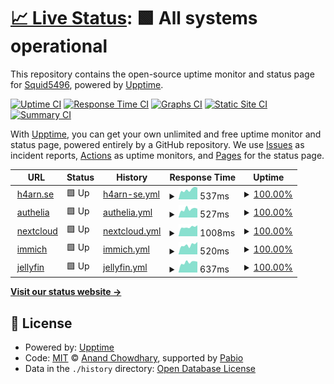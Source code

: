 # [📈 Live Status](https://Squid5496.github.io/upptime): <!--live status--> **🟩 All systems operational**

This repository contains the open-source uptime monitor and status page for [Squid5496](https://Squid5496.github.io/upptime), powered by [Upptime](https://github.com/upptime/upptime).

[![Uptime CI](https://github.com/Squid5496/upptime/workflows/Uptime%20CI/badge.svg)](https://github.com/Squid5496/upptime/actions?query=workflow%3A%22Uptime+CI%22)
[![Response Time CI](https://github.com/Squid5496/upptime/workflows/Response%20Time%20CI/badge.svg)](https://github.com/Squid5496/upptime/actions?query=workflow%3A%22Response+Time+CI%22)
[![Graphs CI](https://github.com/Squid5496/upptime/workflows/Graphs%20CI/badge.svg)](https://github.com/Squid5496/upptime/actions?query=workflow%3A%22Graphs+CI%22)
[![Static Site CI](https://github.com/Squid5496/upptime/workflows/Static%20Site%20CI/badge.svg)](https://github.com/Squid5496/upptime/actions?query=workflow%3A%22Static+Site+CI%22)
[![Summary CI](https://github.com/Squid5496/upptime/workflows/Summary%20CI/badge.svg)](https://github.com/Squid5496/upptime/actions?query=workflow%3A%22Summary+CI%22)

With [Upptime](https://upptime.js.org), you can get your own unlimited and free uptime monitor and status page, powered entirely by a GitHub repository. We use [Issues](https://github.com/Squid5496/upptime/issues) as incident reports, [Actions](https://github.com/Squid5496/upptime/actions) as uptime monitors, and [Pages](https://Squid5496.github.io/upptime) for the status page.

<!--start: status pages-->
<!-- This summary is generated by Upptime (https://github.com/upptime/upptime) -->
<!-- Do not edit this manually, your changes will be overwritten -->
<!-- prettier-ignore -->
| URL | Status | History | Response Time | Uptime |
| --- | ------ | ------- | ------------- | ------ |
| <img alt="" src="https://icons.duckduckgo.com/ip3/h4arn.se.ico" height="13"> [h4arn.se](https://h4arn.se) | 🟩 Up | [h4arn-se.yml](https://github.com/h4arn/upptime/commits/HEAD/history/h4arn-se.yml) | <details><summary><img alt="Response time graph" src="./graphs/h4arn-se/response-time-week.png" height="20"> 537ms</summary><br><a href="https://status.h4arn.se/history/h4arn-se"><img alt="Response time 525" src="https://img.shields.io/endpoint?url=https%3A%2F%2Fraw.githubusercontent.com%2Fh4arn%2Fupptime%2FHEAD%2Fapi%2Fh4arn-se%2Fresponse-time.json"></a><br><a href="https://status.h4arn.se/history/h4arn-se"><img alt="24-hour response time 649" src="https://img.shields.io/endpoint?url=https%3A%2F%2Fraw.githubusercontent.com%2Fh4arn%2Fupptime%2FHEAD%2Fapi%2Fh4arn-se%2Fresponse-time-day.json"></a><br><a href="https://status.h4arn.se/history/h4arn-se"><img alt="7-day response time 537" src="https://img.shields.io/endpoint?url=https%3A%2F%2Fraw.githubusercontent.com%2Fh4arn%2Fupptime%2FHEAD%2Fapi%2Fh4arn-se%2Fresponse-time-week.json"></a><br><a href="https://status.h4arn.se/history/h4arn-se"><img alt="30-day response time 517" src="https://img.shields.io/endpoint?url=https%3A%2F%2Fraw.githubusercontent.com%2Fh4arn%2Fupptime%2FHEAD%2Fapi%2Fh4arn-se%2Fresponse-time-month.json"></a><br><a href="https://status.h4arn.se/history/h4arn-se"><img alt="1-year response time 525" src="https://img.shields.io/endpoint?url=https%3A%2F%2Fraw.githubusercontent.com%2Fh4arn%2Fupptime%2FHEAD%2Fapi%2Fh4arn-se%2Fresponse-time-year.json"></a></details> | <details><summary><a href="https://status.h4arn.se/history/h4arn-se">100.00%</a></summary><a href="https://status.h4arn.se/history/h4arn-se"><img alt="All-time uptime 98.37%" src="https://img.shields.io/endpoint?url=https%3A%2F%2Fraw.githubusercontent.com%2Fh4arn%2Fupptime%2FHEAD%2Fapi%2Fh4arn-se%2Fuptime.json"></a><br><a href="https://status.h4arn.se/history/h4arn-se"><img alt="24-hour uptime 100.00%" src="https://img.shields.io/endpoint?url=https%3A%2F%2Fraw.githubusercontent.com%2Fh4arn%2Fupptime%2FHEAD%2Fapi%2Fh4arn-se%2Fuptime-day.json"></a><br><a href="https://status.h4arn.se/history/h4arn-se"><img alt="7-day uptime 100.00%" src="https://img.shields.io/endpoint?url=https%3A%2F%2Fraw.githubusercontent.com%2Fh4arn%2Fupptime%2FHEAD%2Fapi%2Fh4arn-se%2Fuptime-week.json"></a><br><a href="https://status.h4arn.se/history/h4arn-se"><img alt="30-day uptime 100.00%" src="https://img.shields.io/endpoint?url=https%3A%2F%2Fraw.githubusercontent.com%2Fh4arn%2Fupptime%2FHEAD%2Fapi%2Fh4arn-se%2Fuptime-month.json"></a><br><a href="https://status.h4arn.se/history/h4arn-se"><img alt="1-year uptime 98.37%" src="https://img.shields.io/endpoint?url=https%3A%2F%2Fraw.githubusercontent.com%2Fh4arn%2Fupptime%2FHEAD%2Fapi%2Fh4arn-se%2Fuptime-year.json"></a></details>
| <img alt="" src="https://icons.duckduckgo.com/ip3/auth.h4arn.se.ico" height="13"> [authelia](https://auth.h4arn.se) | 🟩 Up | [authelia.yml](https://github.com/h4arn/upptime/commits/HEAD/history/authelia.yml) | <details><summary><img alt="Response time graph" src="./graphs/authelia/response-time-week.png" height="20"> 527ms</summary><br><a href="https://status.h4arn.se/history/authelia"><img alt="Response time 565" src="https://img.shields.io/endpoint?url=https%3A%2F%2Fraw.githubusercontent.com%2Fh4arn%2Fupptime%2FHEAD%2Fapi%2Fauthelia%2Fresponse-time.json"></a><br><a href="https://status.h4arn.se/history/authelia"><img alt="24-hour response time 551" src="https://img.shields.io/endpoint?url=https%3A%2F%2Fraw.githubusercontent.com%2Fh4arn%2Fupptime%2FHEAD%2Fapi%2Fauthelia%2Fresponse-time-day.json"></a><br><a href="https://status.h4arn.se/history/authelia"><img alt="7-day response time 527" src="https://img.shields.io/endpoint?url=https%3A%2F%2Fraw.githubusercontent.com%2Fh4arn%2Fupptime%2FHEAD%2Fapi%2Fauthelia%2Fresponse-time-week.json"></a><br><a href="https://status.h4arn.se/history/authelia"><img alt="30-day response time 511" src="https://img.shields.io/endpoint?url=https%3A%2F%2Fraw.githubusercontent.com%2Fh4arn%2Fupptime%2FHEAD%2Fapi%2Fauthelia%2Fresponse-time-month.json"></a><br><a href="https://status.h4arn.se/history/authelia"><img alt="1-year response time 565" src="https://img.shields.io/endpoint?url=https%3A%2F%2Fraw.githubusercontent.com%2Fh4arn%2Fupptime%2FHEAD%2Fapi%2Fauthelia%2Fresponse-time-year.json"></a></details> | <details><summary><a href="https://status.h4arn.se/history/authelia">100.00%</a></summary><a href="https://status.h4arn.se/history/authelia"><img alt="All-time uptime 96.42%" src="https://img.shields.io/endpoint?url=https%3A%2F%2Fraw.githubusercontent.com%2Fh4arn%2Fupptime%2FHEAD%2Fapi%2Fauthelia%2Fuptime.json"></a><br><a href="https://status.h4arn.se/history/authelia"><img alt="24-hour uptime 100.00%" src="https://img.shields.io/endpoint?url=https%3A%2F%2Fraw.githubusercontent.com%2Fh4arn%2Fupptime%2FHEAD%2Fapi%2Fauthelia%2Fuptime-day.json"></a><br><a href="https://status.h4arn.se/history/authelia"><img alt="7-day uptime 100.00%" src="https://img.shields.io/endpoint?url=https%3A%2F%2Fraw.githubusercontent.com%2Fh4arn%2Fupptime%2FHEAD%2Fapi%2Fauthelia%2Fuptime-week.json"></a><br><a href="https://status.h4arn.se/history/authelia"><img alt="30-day uptime 100.00%" src="https://img.shields.io/endpoint?url=https%3A%2F%2Fraw.githubusercontent.com%2Fh4arn%2Fupptime%2FHEAD%2Fapi%2Fauthelia%2Fuptime-month.json"></a><br><a href="https://status.h4arn.se/history/authelia"><img alt="1-year uptime 96.42%" src="https://img.shields.io/endpoint?url=https%3A%2F%2Fraw.githubusercontent.com%2Fh4arn%2Fupptime%2FHEAD%2Fapi%2Fauthelia%2Fuptime-year.json"></a></details>
| <img alt="" src="https://icons.duckduckgo.com/ip3/nextcloud.h4arn.se.ico" height="13"> [nextcloud](https://nextcloud.h4arn.se) | 🟩 Up | [nextcloud.yml](https://github.com/h4arn/upptime/commits/HEAD/history/nextcloud.yml) | <details><summary><img alt="Response time graph" src="./graphs/nextcloud/response-time-week.png" height="20"> 1008ms</summary><br><a href="https://status.h4arn.se/history/nextcloud"><img alt="Response time 1727" src="https://img.shields.io/endpoint?url=https%3A%2F%2Fraw.githubusercontent.com%2Fh4arn%2Fupptime%2FHEAD%2Fapi%2Fnextcloud%2Fresponse-time.json"></a><br><a href="https://status.h4arn.se/history/nextcloud"><img alt="24-hour response time 1204" src="https://img.shields.io/endpoint?url=https%3A%2F%2Fraw.githubusercontent.com%2Fh4arn%2Fupptime%2FHEAD%2Fapi%2Fnextcloud%2Fresponse-time-day.json"></a><br><a href="https://status.h4arn.se/history/nextcloud"><img alt="7-day response time 1008" src="https://img.shields.io/endpoint?url=https%3A%2F%2Fraw.githubusercontent.com%2Fh4arn%2Fupptime%2FHEAD%2Fapi%2Fnextcloud%2Fresponse-time-week.json"></a><br><a href="https://status.h4arn.se/history/nextcloud"><img alt="30-day response time 1576" src="https://img.shields.io/endpoint?url=https%3A%2F%2Fraw.githubusercontent.com%2Fh4arn%2Fupptime%2FHEAD%2Fapi%2Fnextcloud%2Fresponse-time-month.json"></a><br><a href="https://status.h4arn.se/history/nextcloud"><img alt="1-year response time 1727" src="https://img.shields.io/endpoint?url=https%3A%2F%2Fraw.githubusercontent.com%2Fh4arn%2Fupptime%2FHEAD%2Fapi%2Fnextcloud%2Fresponse-time-year.json"></a></details> | <details><summary><a href="https://status.h4arn.se/history/nextcloud">100.00%</a></summary><a href="https://status.h4arn.se/history/nextcloud"><img alt="All-time uptime 94.02%" src="https://img.shields.io/endpoint?url=https%3A%2F%2Fraw.githubusercontent.com%2Fh4arn%2Fupptime%2FHEAD%2Fapi%2Fnextcloud%2Fuptime.json"></a><br><a href="https://status.h4arn.se/history/nextcloud"><img alt="24-hour uptime 100.00%" src="https://img.shields.io/endpoint?url=https%3A%2F%2Fraw.githubusercontent.com%2Fh4arn%2Fupptime%2FHEAD%2Fapi%2Fnextcloud%2Fuptime-day.json"></a><br><a href="https://status.h4arn.se/history/nextcloud"><img alt="7-day uptime 100.00%" src="https://img.shields.io/endpoint?url=https%3A%2F%2Fraw.githubusercontent.com%2Fh4arn%2Fupptime%2FHEAD%2Fapi%2Fnextcloud%2Fuptime-week.json"></a><br><a href="https://status.h4arn.se/history/nextcloud"><img alt="30-day uptime 100.00%" src="https://img.shields.io/endpoint?url=https%3A%2F%2Fraw.githubusercontent.com%2Fh4arn%2Fupptime%2FHEAD%2Fapi%2Fnextcloud%2Fuptime-month.json"></a><br><a href="https://status.h4arn.se/history/nextcloud"><img alt="1-year uptime 94.02%" src="https://img.shields.io/endpoint?url=https%3A%2F%2Fraw.githubusercontent.com%2Fh4arn%2Fupptime%2FHEAD%2Fapi%2Fnextcloud%2Fuptime-year.json"></a></details>
| <img alt="" src="https://icons.duckduckgo.com/ip3/immich.h4arn.se.ico" height="13"> [immich](https://immich.h4arn.se) | 🟩 Up | [immich.yml](https://github.com/h4arn/upptime/commits/HEAD/history/immich.yml) | <details><summary><img alt="Response time graph" src="./graphs/immich/response-time-week.png" height="20"> 520ms</summary><br><a href="https://status.h4arn.se/history/immich"><img alt="Response time 6319" src="https://img.shields.io/endpoint?url=https%3A%2F%2Fraw.githubusercontent.com%2Fh4arn%2Fupptime%2FHEAD%2Fapi%2Fimmich%2Fresponse-time.json"></a><br><a href="https://status.h4arn.se/history/immich"><img alt="24-hour response time 688" src="https://img.shields.io/endpoint?url=https%3A%2F%2Fraw.githubusercontent.com%2Fh4arn%2Fupptime%2FHEAD%2Fapi%2Fimmich%2Fresponse-time-day.json"></a><br><a href="https://status.h4arn.se/history/immich"><img alt="7-day response time 520" src="https://img.shields.io/endpoint?url=https%3A%2F%2Fraw.githubusercontent.com%2Fh4arn%2Fupptime%2FHEAD%2Fapi%2Fimmich%2Fresponse-time-week.json"></a><br><a href="https://status.h4arn.se/history/immich"><img alt="30-day response time 505" src="https://img.shields.io/endpoint?url=https%3A%2F%2Fraw.githubusercontent.com%2Fh4arn%2Fupptime%2FHEAD%2Fapi%2Fimmich%2Fresponse-time-month.json"></a><br><a href="https://status.h4arn.se/history/immich"><img alt="1-year response time 6319" src="https://img.shields.io/endpoint?url=https%3A%2F%2Fraw.githubusercontent.com%2Fh4arn%2Fupptime%2FHEAD%2Fapi%2Fimmich%2Fresponse-time-year.json"></a></details> | <details><summary><a href="https://status.h4arn.se/history/immich">100.00%</a></summary><a href="https://status.h4arn.se/history/immich"><img alt="All-time uptime 98.08%" src="https://img.shields.io/endpoint?url=https%3A%2F%2Fraw.githubusercontent.com%2Fh4arn%2Fupptime%2FHEAD%2Fapi%2Fimmich%2Fuptime.json"></a><br><a href="https://status.h4arn.se/history/immich"><img alt="24-hour uptime 100.00%" src="https://img.shields.io/endpoint?url=https%3A%2F%2Fraw.githubusercontent.com%2Fh4arn%2Fupptime%2FHEAD%2Fapi%2Fimmich%2Fuptime-day.json"></a><br><a href="https://status.h4arn.se/history/immich"><img alt="7-day uptime 100.00%" src="https://img.shields.io/endpoint?url=https%3A%2F%2Fraw.githubusercontent.com%2Fh4arn%2Fupptime%2FHEAD%2Fapi%2Fimmich%2Fuptime-week.json"></a><br><a href="https://status.h4arn.se/history/immich"><img alt="30-day uptime 100.00%" src="https://img.shields.io/endpoint?url=https%3A%2F%2Fraw.githubusercontent.com%2Fh4arn%2Fupptime%2FHEAD%2Fapi%2Fimmich%2Fuptime-month.json"></a><br><a href="https://status.h4arn.se/history/immich"><img alt="1-year uptime 98.08%" src="https://img.shields.io/endpoint?url=https%3A%2F%2Fraw.githubusercontent.com%2Fh4arn%2Fupptime%2FHEAD%2Fapi%2Fimmich%2Fuptime-year.json"></a></details>
| <img alt="" src="https://icons.duckduckgo.com/ip3/jellyfin.h4arn.se.ico" height="13"> [jellyfin](https://jellyfin.h4arn.se) | 🟩 Up | [jellyfin.yml](https://github.com/h4arn/upptime/commits/HEAD/history/jellyfin.yml) | <details><summary><img alt="Response time graph" src="./graphs/jellyfin/response-time-week.png" height="20"> 637ms</summary><br><a href="https://status.h4arn.se/history/jellyfin"><img alt="Response time 669" src="https://img.shields.io/endpoint?url=https%3A%2F%2Fraw.githubusercontent.com%2Fh4arn%2Fupptime%2FHEAD%2Fapi%2Fjellyfin%2Fresponse-time.json"></a><br><a href="https://status.h4arn.se/history/jellyfin"><img alt="24-hour response time 675" src="https://img.shields.io/endpoint?url=https%3A%2F%2Fraw.githubusercontent.com%2Fh4arn%2Fupptime%2FHEAD%2Fapi%2Fjellyfin%2Fresponse-time-day.json"></a><br><a href="https://status.h4arn.se/history/jellyfin"><img alt="7-day response time 637" src="https://img.shields.io/endpoint?url=https%3A%2F%2Fraw.githubusercontent.com%2Fh4arn%2Fupptime%2FHEAD%2Fapi%2Fjellyfin%2Fresponse-time-week.json"></a><br><a href="https://status.h4arn.se/history/jellyfin"><img alt="30-day response time 662" src="https://img.shields.io/endpoint?url=https%3A%2F%2Fraw.githubusercontent.com%2Fh4arn%2Fupptime%2FHEAD%2Fapi%2Fjellyfin%2Fresponse-time-month.json"></a><br><a href="https://status.h4arn.se/history/jellyfin"><img alt="1-year response time 669" src="https://img.shields.io/endpoint?url=https%3A%2F%2Fraw.githubusercontent.com%2Fh4arn%2Fupptime%2FHEAD%2Fapi%2Fjellyfin%2Fresponse-time-year.json"></a></details> | <details><summary><a href="https://status.h4arn.se/history/jellyfin">100.00%</a></summary><a href="https://status.h4arn.se/history/jellyfin"><img alt="All-time uptime 98.31%" src="https://img.shields.io/endpoint?url=https%3A%2F%2Fraw.githubusercontent.com%2Fh4arn%2Fupptime%2FHEAD%2Fapi%2Fjellyfin%2Fuptime.json"></a><br><a href="https://status.h4arn.se/history/jellyfin"><img alt="24-hour uptime 100.00%" src="https://img.shields.io/endpoint?url=https%3A%2F%2Fraw.githubusercontent.com%2Fh4arn%2Fupptime%2FHEAD%2Fapi%2Fjellyfin%2Fuptime-day.json"></a><br><a href="https://status.h4arn.se/history/jellyfin"><img alt="7-day uptime 100.00%" src="https://img.shields.io/endpoint?url=https%3A%2F%2Fraw.githubusercontent.com%2Fh4arn%2Fupptime%2FHEAD%2Fapi%2Fjellyfin%2Fuptime-week.json"></a><br><a href="https://status.h4arn.se/history/jellyfin"><img alt="30-day uptime 100.00%" src="https://img.shields.io/endpoint?url=https%3A%2F%2Fraw.githubusercontent.com%2Fh4arn%2Fupptime%2FHEAD%2Fapi%2Fjellyfin%2Fuptime-month.json"></a><br><a href="https://status.h4arn.se/history/jellyfin"><img alt="1-year uptime 98.31%" src="https://img.shields.io/endpoint?url=https%3A%2F%2Fraw.githubusercontent.com%2Fh4arn%2Fupptime%2FHEAD%2Fapi%2Fjellyfin%2Fuptime-year.json"></a></details>

<!--end: status pages-->

[**Visit our status website →**](https://Squid5496.github.io/upptime)

## 📄 License

- Powered by: [Upptime](https://github.com/upptime/upptime)
- Code: [MIT](./LICENSE) © [Anand Chowdhary](https://anandchowdhary.com), supported by [Pabio](https://pabio.com)
- Data in the `./history` directory: [Open Database License](https://opendatacommons.org/licenses/odbl/1-0/)
